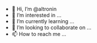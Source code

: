 - 👋 Hi, I’m @altronin
- 👀 I’m interested in ...
- 🌱 I’m currently learning ...
- 💞️ I’m looking to collaborate on ...
- 📫 How to reach me ...

<!---
altronin/altronin is a ✨ special ✨ repository because its `README.md` (this file) appears on your GitHub profile.
You can click the Preview link to take a look at your changes.
--->
